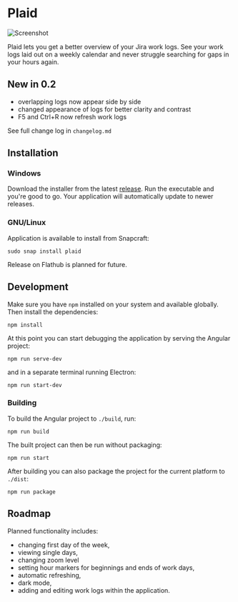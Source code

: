 # Plaid

![Screenshot](https://raw.githubusercontent.com/piotrmski/plaid/master/screenshot.png)

Plaid lets you get a better overview of your Jira work logs. See your work logs laid out on a weekly calendar and never struggle searching for gaps in your hours again.

## New in 0.2

- overlapping logs now appear side by side
- changed appearance of logs for better clarity and contrast
- F5 and Ctrl+R now refresh work logs

See full change log in `changelog.md`

## Installation

### Windows

Download the installer from the latest [release](https://github.com/piotrmski/plaid/releases). Run the executable and you're good to go. Your application will automatically update to newer releases.

### GNU/Linux

Application is available to install from Snapcraft:

```
sudo snap install plaid
```

Release on Flathub is planned for future.

## Development

Make sure you have `npm` installed on your system and available globally. Then install the dependencies:

```
npm install
```

At this point you can start debugging the application by serving the Angular project:

```
npm run serve-dev
```

and in a separate terminal running Electron:

```
npm run start-dev
```

### Building

To build the Angular project to `./build`, run:

```
npm run build
```

The built project can then be run without packaging:

```
npm run start
```

After building you can also package the project for the current platform to `./dist`:

```
npm run package
```

## Roadmap

Planned functionality includes:
- changing first day of the week,
- viewing single days,
- changing zoom level
- setting hour markers for beginnings and ends of work days,
- automatic refreshing,
- dark mode,
- adding and editing work logs within the application.
